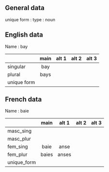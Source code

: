## General data

unique form :
type : noun

## English data

Name : bay

|             | main | alt 1 | alt 2 | alt 3 |
| :---------- | :--: | :---: | :---: | ----- |
| singular    | bay  |       |       |       |
| plural      | bays |       |       |       |
| unique form |      |       |       |       |

## French data

Name : baie

|             | main  | alt 1 | alt 2 | alt 3 |
| :---------- | :---: | :---: | :---: | :---: |
| masc_sing   |       |       |       |       |
| masc_plur   |       |       |       |       |
| fem_sing    | baie  | anse  |       |       |
| fem_plur    | baies | anses |       |       |
| unique_form |       |       |       |       |


